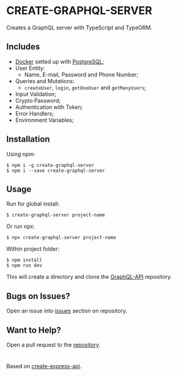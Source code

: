 # CREATE-GRAPHQL-SERVER

Creates a GraphQL server with TypeScript and TypeORM.

## Includes

- [Docker](https://www.docker.com/) setted up with [PostgreSQL](https://www.postgresql.org/);
- User Entity:
  - Name, E-mail, Password and Phone Number;
- Queries and Mutations:
  - `createUser`, `login`, `getOneUser` and `getManyUsers`;
- Input Validation;
- Crypto Password;
- Authentication with Token;
- Error Handlers;
- Environment Variables;

## Installation

Using npm:

```
$ npm i -g create-graphql-server
$ npm i --save create-graphql-server
```

## Usage

Run for global install:

```
$ create-graphql-server project-name
```

Or run npx:

```
$ npx create-graphql-server project-name
```

Within project folder:

```
$ npm install
$ npm run dev
```

This will create a directory and clone the [GraphQL-API](https://github.com/LucasGobatto/graphql-api) repository.

## Bugs on Issues?

Open an issue into [issues](https://github.com/LucasGobatto/create-graphql-server) section on repository.

## Want to Help?

Open a pull request to the [repository](https://github.com/LucasGobatto/graphql-api).

#

Based on [create-express-api](https://github.com/w3cj/create-express-api).
